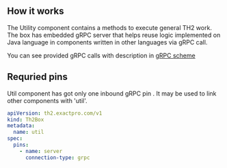 ## How it works

The Utility component contains a methods to execute general TH2 work.
The box has embedded gRPC server that helps reuse logic implemented on Java language in components written in other languages via gRPC call.

You can see provided gRPC calls with description in [gRPC scheme](grpc-utility/src/main/proto/th2/message_comparator.proto)

## Requried pins
Util component has got only one inbound gRPC pin . It may be used to link other components with 'util'. 
```yaml
apiVersion: th2.exactpro.com/v1
kind: Th2Box
metadata:
  name: util
spec:
  pins:
    - name: server
      connection-type: grpc
```
